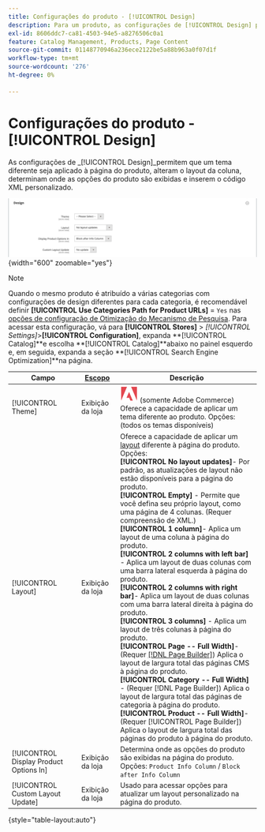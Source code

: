 ```yaml
---
title: Configurações do produto - [!UICONTROL Design]
description: Para um produto, as configurações de [!UICONTROL Design] permitem aplicar um tema diferente a uma página de produto e alterar o layout.
exl-id: 8606ddc7-ca81-4503-94e5-a8276506c0a1
feature: Catalog Management, Products, Page Content
source-git-commit: 01148770946a236ece2122be5a88b963a0f07d1f
workflow-type: tm+mt
source-wordcount: '276'
ht-degree: 0%

---
```


# Configurações do produto - [!UICONTROL Design]

As configurações de _[!UICONTROL Design]_permitem que um tema diferente seja aplicado à página do produto, alteram o layout da coluna, determinam onde as opções do produto são exibidas e inserem o código XML personalizado.

![Design](./assets/product-design-ee.png){width="600" zoomable="yes"}

>[!NOTE]
>
>Quando o mesmo produto é atribuído a várias categorias com configurações de design diferentes para cada categoria, é recomendável definir **[!UICONTROL Use Categories Path for Product URLs]** = `Yes` nas [opções de configuração de Otimização do Mecanismo de Pesquisa](../configuration-reference/catalog/catalog.md#search-engine-optimization). Para acessar esta configuração, vá para **[!UICONTROL Stores]** > _[!UICONTROL Settings]_>**[!UICONTROL Configuration]**, expanda **[!UICONTROL Catalog]**e escolha **[!UICONTROL Catalog]**abaixo no painel esquerdo e, em seguida, expanda a seção **[!UICONTROL Search Engine Optimization]**na página.

| Campo | [Escopo](../getting-started/websites-stores-views.md#scope-settings) | Descrição |
|---|---|----|
| [!UICONTROL Theme] | Exibição da loja | ![Adobe Commerce](../assets/adobe-logo.svg) (somente Adobe Commerce) Oferece a capacidade de aplicar um tema diferente ao produto. Opções: (todos os temas disponíveis) |
| [!UICONTROL Layout] | Exibição da loja | Oferece a capacidade de aplicar um [layout](../content-design/page-layout.md) diferente à página do produto. Opções: <br/>**[!UICONTROL No layout updates]**- Por padrão, as atualizações de layout não estão disponíveis para a página do produto.<br/>**[!UICONTROL Empty]** - Permite que você defina seu próprio layout, como uma página de 4 colunas. (Requer compreensão de XML.) <br/>**[!UICONTROL 1 column]**- Aplica um layout de uma coluna à página do produto.<br/>**[!UICONTROL 2 columns with left bar]** - Aplica um layout de duas colunas com uma barra lateral esquerda à página do produto. <br/>**[!UICONTROL 2 columns with right bar]**- Aplica um layout de duas colunas com uma barra lateral direita à página do produto.<br/>**[!UICONTROL 3 columns]** - Aplica um layout de três colunas à página do produto. <br/>**[!UICONTROL Page -- Full Width]**- (Requer [[!DNL Page Builder]](../page-builder/introduction.md)) Aplica o layout de largura total das páginas CMS à página do produto.<br/>**[!UICONTROL Category -- Full Width]** - (Requer [!DNL Page Builder]) Aplica o layout de largura total das páginas de categoria à página do produto. <br/>**[!UICONTROL Product -- Full Width]**- (Requer [!UICONTROL Page Builder]) Aplica o layout de largura total das páginas do produto à página do produto. |
| [!UICONTROL Display Product Options In] | Exibição da loja | Determina onde as opções do produto são exibidas na página do produto. Opções: `Product Info Column` / `Block after Info Column` |
| [!UICONTROL Custom Layout Update] | Exibição da loja | Usado para acessar opções para atualizar um layout personalizado na página do produto. |

{style="table-layout:auto"}
